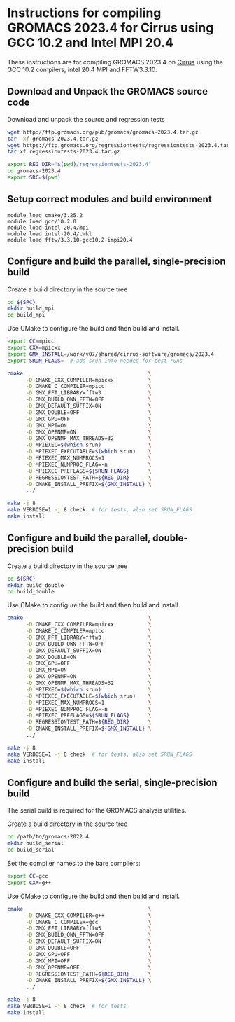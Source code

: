 Instructions for compiling GROMACS 2023.4 for Cirrus using GCC 10.2 and Intel MPI 20.4
======================================================================================

These instructions are for compiling GROMACS 2023.4 on [Cirrus](https://www.cirrus.ac.uk)
using the GCC 10.2 compilers, intel 20.4 MPI and FFTW3.3.10.

Download and Unpack the GROMACS source code
-------------------------------------------

Download and unpack the source and regression tests

```bash
wget http://ftp.gromacs.org/pub/gromacs/gromacs-2023.4.tar.gz
tar -xf gromacs-2023.4.tar.gz
wget https://ftp.gromacs.org/regressiontests/regressiontests-2023.4.tar.gz
tar xf regressiontests-2023.4.tar.gz

export REG_DIR="$(pwd)/regressiontests-2023.4"
cd gromacs-2023.4
export SRC=$(pwd)
```

Setup correct modules and build environment
-------------------------------------------

```
module load cmake/3.25.2
module load gcc/10.2.0
module load intel-20.4/mpi
module load intel-20.4/cmkl
module load fftw/3.3.10-gcc10.2-impi20.4
```

Configure and build the parallel, single-precision build
--------------------------------------------------------

Create a build directory in the source tree

```bash
cd ${SRC}
mkdir build_mpi
cd build_mpi
```

Use CMake to configure the build and then build and install.

```bash
export CC=mpicc
export CXX=mpicxx
export GMX_INSTALL=/work/y07/shared/cirrus-software/gromacs/2023.4
export SRUN_FLAGS=  # add srun info needed for test runs

cmake                                        \
      -D CMAKE_CXX_COMPILER=mpicxx           \
      -D CMAKE_C_COMPILER=mpicc              \
      -D GMX_FFT_LIBRARY=fftw3               \
      -D GMX_BUILD_OWN_FFTW=OFF              \
      -D GMX_DEFAULT_SUFFIX=ON               \
      -D GMX_DOUBLE=OFF                      \
      -D GMX_GPU=OFF                         \
      -D GMX_MPI=ON                          \
      -D GMX_OPENMP=ON                       \
      -D GMX_OPENMP_MAX_THREADS=32           \
      -D MPIEXEC=$(which srun)               \
      -D MPIEXEC_EXECUTABLE=$(which srun)    \
      -D MPIEXEC_MAX_NUMPROCS=1              \
      -D MPIEXEC_NUMPROC_FLAG=-n             \
      -D MPIEXEC_PREFLAGS=${SRUN_FLAGS}      \
      -D REGRESSIONTEST_PATH=${REG_DIR}      \
      -D CMAKE_INSTALL_PREFIX=${GMX_INSTALL} \
      ../

make -j 8
make VERBOSE=1 -j 8 check  # for tests, also set SRUN_FLAGS
make install
```


Configure and build the parallel, double-precision build
--------------------------------------------------------

Create a build directory in the source tree

```bash
cd ${SRC}
mkdir build_double
cd build_double
```

Use CMake to configure the build and then build and install.

```bash
cmake                                        \
      -D CMAKE_CXX_COMPILER=mpicxx           \
      -D CMAKE_C_COMPILER=mpicc              \
      -D GMX_FFT_LIBRARY=fftw3               \
      -D GMX_BUILD_OWN_FFTW=OFF              \
      -D GMX_DEFAULT_SUFFIX=ON               \
      -D GMX_DOUBLE=ON                       \
      -D GMX_GPU=OFF                         \
      -D GMX_MPI=ON                          \
      -D GMX_OPENMP=ON                       \
      -D GMX_OPENMP_MAX_THREADS=32           \
      -D MPIEXEC=$(which srun)               \
      -D MPIEXEC_EXECUTABLE=$(which srun)    \
      -D MPIEXEC_MAX_NUMPROCS=1              \
      -D MPIEXEC_NUMPROC_FLAG=-n             \
      -D MPIEXEC_PREFLAGS=${SRUN_FLAGS}      \
      -D REGRESSIONTEST_PATH=${REG_DIR}      \
      -D CMAKE_INSTALL_PREFIX=${GMX_INSTALL} \
      ../

make -j 8
make VERBOSE=1 -j 8 check  # for tests, also set SRUN_FLAGS
make install
```

Configure and build the serial, single-precision build
-------------------------------------------------------

The serial build is required for the GROMACS analysis utilities.

Create a build directory in the source tree

```bash
cd /path/to/gromacs-2022.4
mkdir build_serial
cd build_serial
```

Set the compiler names to the bare compilers:

```bash
export CC=gcc
export CXX=g++
```

Use CMake to configure the build and then build and install.

```bash
cmake                                        \
      -D CMAKE_CXX_COMPILER=g++              \
      -D CMAKE_C_COMPILER=gcc                \
      -D GMX_FFT_LIBRARY=fftw3               \
      -D GMX_BUILD_OWN_FFTW=OFF              \
      -D GMX_DEFAULT_SUFFIX=ON               \
      -D GMX_DOUBLE=OFF                      \
      -D GMX_GPU=OFF                         \
      -D GMX_MPI=OFF                         \
      -D GMX_OPENMP=OFF                      \
      -D REGRESSIONTEST_PATH=${REG_DIR}      \
      -D CMAKE_INSTALL_PREFIX=${GMX_INSTALL} \
      ../

make -j 8
make VERBOSE=1 -j 8 check  # for tests
make install
```
